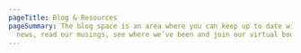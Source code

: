 ```yaml
---
pageTitle: Blog & Resources
pageSummary: The blog space is an area where you can keep up to date with our
  news, read our musings, see where we’ve been and join our virtual book club!
---
```

